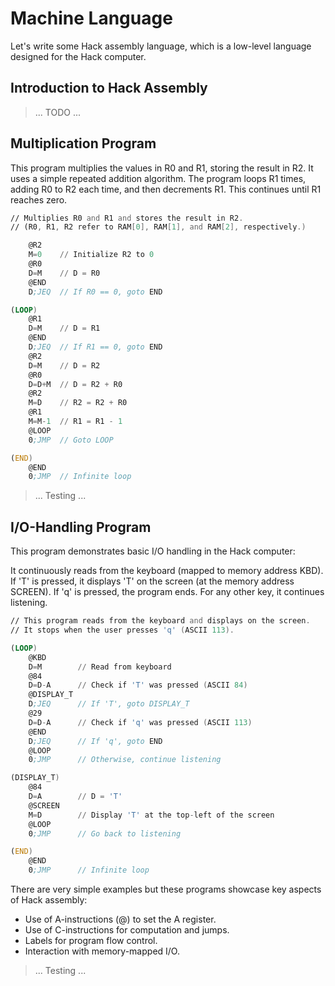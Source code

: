 # Machine Language
Let's write some Hack assembly language, which is a low-level language designed for the Hack computer.

## Introduction to Hack Assembly

>... TODO ...

## Multiplication Program
This program multiplies the values in R0 and R1, storing the result in R2. It uses a simple repeated addition algorithm. The program loops R1 times, adding R0 to R2 each time, and then decrements R1. This continues until R1 reaches zero.

```asm
// Multiplies R0 and R1 and stores the result in R2.
// (R0, R1, R2 refer to RAM[0], RAM[1], and RAM[2], respectively.)

    @R2
    M=0    // Initialize R2 to 0
    @R0
    D=M    // D = R0
    @END
    D;JEQ  // If R0 == 0, goto END

(LOOP)
    @R1
    D=M    // D = R1
    @END
    D;JEQ  // If R1 == 0, goto END
    @R2
    D=M    // D = R2
    @R0
    D=D+M  // D = R2 + R0
    @R2
    M=D    // R2 = R2 + R0
    @R1
    M=M-1  // R1 = R1 - 1
    @LOOP
    0;JMP  // Goto LOOP

(END)
    @END
    0;JMP  // Infinite loop
```

>... Testing ...

## I/O-Handling Program
This program demonstrates basic I/O handling in the Hack computer:

It continuously reads from the keyboard (mapped to memory address KBD).
If 'T' is pressed, it displays 'T' on the screen (at the memory address SCREEN).
If 'q' is pressed, the program ends.
For any other key, it continues listening.

```asm
// This program reads from the keyboard and displays on the screen.
// It stops when the user presses 'q' (ASCII 113).

(LOOP)
    @KBD
    D=M        // Read from keyboard
    @84
    D=D-A      // Check if 'T' was pressed (ASCII 84)
    @DISPLAY_T
    D;JEQ      // If 'T', goto DISPLAY_T
    @29
    D=D-A      // Check if 'q' was pressed (ASCII 113)
    @END
    D;JEQ      // If 'q', goto END
    @LOOP
    0;JMP      // Otherwise, continue listening

(DISPLAY_T)
    @84
    D=A        // D = 'T'
    @SCREEN
    M=D        // Display 'T' at the top-left of the screen
    @LOOP
    0;JMP      // Go back to listening

(END)
    @END
    0;JMP      // Infinite loop
```

There are very simple examples but these programs showcase key aspects of Hack assembly:

+ Use of A-instructions (@) to set the A register.
+ Use of C-instructions for computation and jumps.
+ Labels for program flow control.
+ Interaction with memory-mapped I/O.

>... Testing ...